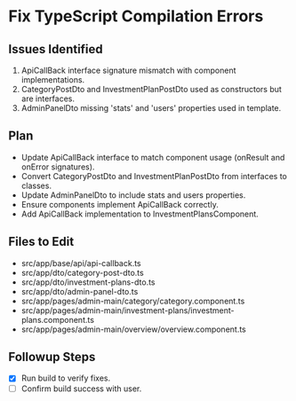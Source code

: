 
# Fix TypeScript Compilation Errors

## Issues Identified
1. ApiCallBack interface signature mismatch with component implementations.
2. CategoryPostDto and InvestmentPlanPostDto used as constructors but are interfaces.
3. AdminPanelDto missing 'stats' and 'users' properties used in template.

## Plan
- Update ApiCallBack interface to match component usage (onResult and onError signatures).
- Convert CategoryPostDto and InvestmentPlanPostDto from interfaces to classes.
- Update AdminPanelDto to include stats and users properties.
- Ensure components implement ApiCallBack<any> correctly.
- Add ApiCallBack implementation to InvestmentPlansComponent.

## Files to Edit
- src/app/base/api/api-callback.ts
- src/app/dto/category-post-dto.ts
- src/app/dto/investment-plans-dto.ts
- src/app/dto/admin-panel-dto.ts
- src/app/pages/admin-main/category/category.component.ts
- src/app/pages/admin-main/investment-plans/investment-plans.component.ts
- src/app/pages/admin-main/overview/overview.component.ts

## Followup Steps
- [x] Run build to verify fixes.
- [ ] Confirm build success with user.
